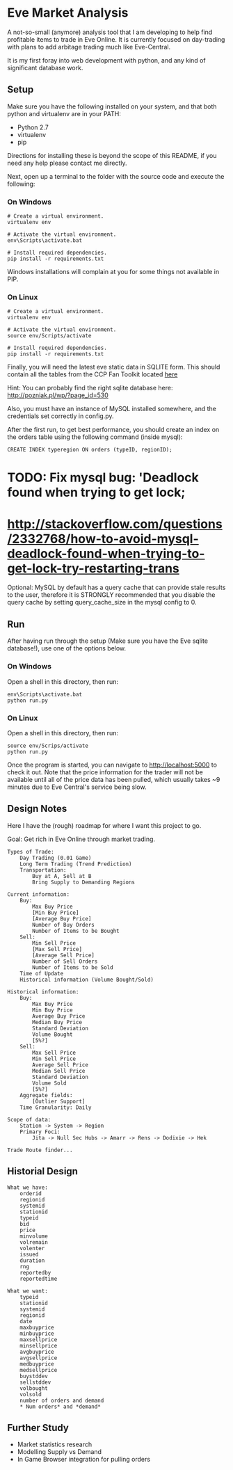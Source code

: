 Eve Market Analysis
===================

A not-so-small (anymore) analysis tool that I am developing to help find profitable items to trade in Eve Online.
It is currently focused on day-trading with plans to add arbitage trading much like Eve-Central.

It is my first foray into web development with python, and any kind of significant database work.

Setup
-----
Make sure you have the following installed on your system, and that both python and virtualenv are in your PATH:
* Python 2.7
* virtualenv
* pip

Directions for installing these is beyond the scope of this README, if you need any help please contact me directly.

Next, open up a terminal to the folder with the source code and execute the following:
### On Windows
```
# Create a virtual environment.
virtualenv env

# Activate the virtual environment.
env\Scripts\activate.bat

# Install required dependencies.
pip install -r requirements.txt
```

Windows installations will complain at you for some things not available in PIP.

### On Linux
```
# Create a virtual environment.
virtualenv env

# Activate the virtual environment.
source env/Scripts/activate

# Install required dependencies.
pip install -r requirements.txt
```

Finally, you will need the latest eve static data in SQLITE form. This should contain all the tables from the CCP Fan Toolkit located [here](http://community.eveonline.com/community/fansites/toolkit/)

Hint: You can probably find the right sqlite database here: http://pozniak.pl/wp/?page_id=530

Also, you must have an instance of MySQL installed somewhere, and the credentials set correctly in config.py.

After the first run, to get best performance, you should create an index on the orders table using the following command (inside mysql):

```
CREATE INDEX typeregion ON orders (typeID, regionID);
```

# TODO: Fix mysql bug: 'Deadlock found when trying to get lock;
# http://stackoverflow.com/questions/2332768/how-to-avoid-mysql-deadlock-found-when-trying-to-get-lock-try-restarting-trans

Optional: MySQL by default has a query cache that can provide stale results to the user, therefore it is STRONGLY recommended that you disable the query cache by setting query_cache_size in the mysql config to 0.

Run
---
After having run through the setup (Make sure you have the Eve sqlite database!), use one of the options below.

### On Windows
Open a shell in this directory, then run:
```
env\Scripts\activate.bat
python run.py
```

### On Linux
Open a shell in this directory, then run:
```
source env/Scrips/activate
python run.py
```

Once the program is started, you can navigate to [http://localhost:5000](http://localhost:5000) to check it out. Note that the price information for the trader will not be available until all of the price data has been pulled, which usually takes ~9 minutes due to Eve Central's service being slow.

Design Notes
------------
Here I have the (rough) roadmap for where I want this project to go.

Goal:
	Get rich in Eve Online through market trading.

	Types of Trade:
		Day Trading (0.01 Game)
		Long Term Trading (Trend Prediction)
		Transportation:
			Buy at A, Sell at B
			Bring Supply to Demanding Regions

	Current information:
		Buy:
			Max Buy Price
			[Min Buy Price]
			[Average Buy Price]
			Number of Buy Orders
			Number of Items to be Bought
		Sell:
			Min Sell Price
			[Max Sell Price]
			[Average Sell Price]
			Number of Sell Orders
			Number of Items to be Sold
		Time of Update
		Historical information (Volume Bought/Sold)

	Historical information:
		Buy:
			Max Buy Price
			Min Buy Price
			Average Buy Price
			Median Buy Price
			Standard Deviation
			Volume Bought
			[5%?]
		Sell:
			Max Sell Price
			Min Sell Price
			Average Sell Price
			Median Sell Price
			Standard Deviation
			Volume Sold
			[5%?]
		Aggregate fields:
			[Outlier Support]
		Time Granularity: Daily

	Scope of data:
		Station -> System -> Region
		Primary Foci:
			Jita -> Null Sec Hubs -> Amarr -> Rens -> Dodixie -> Hek

	Trade Route finder...

Historial Design
----------------
    What we have:
        orderid
        regionid
        systemid
        stationid
        typeid
        bid
        price
        minvolume
        volremain
        volenter
        issued
        duration
        rng
        reportedby
        reportedtime

    What we want:
        typeid
        stationid
        systemid
        regionid
        date
        maxbuyprice
        minbuyprice
        maxsellprice
        minsellprice
        avgbuyprice
        avgsellprice
        medbuyprice
        medsellprice
        buystddev
        sellstddev
        volbought
        volsold
        number of orders and demand
        * Num orders* and *demand*

Further Study
-------------
* Market statistics research
* Modelling Supply vs Demand
* In Game Browser integration for pulling orders